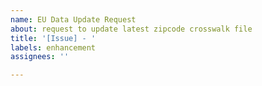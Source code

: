 ```yaml
---
name: EU Data Update Request
about: request to update latest zipcode crosswalk file
title: '[Issue] - '
labels: enhancement
assignees: ''

---
```


<!--- Provide a general summary of the eu data update request. -->
<!-- if applicable, provide additional context related to your request. -->
